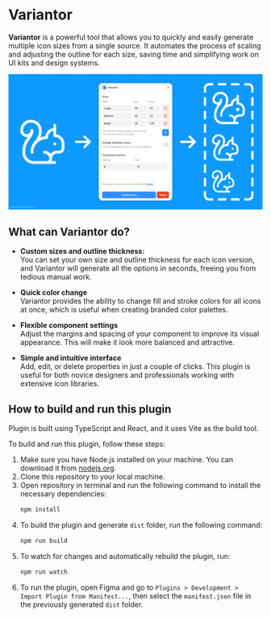 # Variantor

**Variantor** is a powerful tool that allows you to quickly and easily generate multiple icon sizes from a single source. It automates the process of scaling and adjusting the outline for each size, saving time and simplifying work on UI kits and design systems.

<img src="/.github/assets/cover.png">

## What can Variantor do?
* **Custom sizes and outline thickness:**  
You can set your own size and outline thickness for each icon version, and Variantor will generate all the options in seconds, freeing you from tedious manual work.

* **Quick color change**  
Variantor provides the ability to change fill and stroke colors for all icons at once, which is useful when creating branded color palettes.

* **Flexible component settings**  
Adjust the margins and spacing of your component to improve its visual appearance. This will make it look more balanced and attractive.

* **Simple and intuitive interface**  
Add, edit, or delete properties in just a couple of clicks. This plugin is useful for both novice designers and professionals working with extensive icon libraries.

## How to build and run this plugin
Plugin is built using TypeScript and React, and it uses Vite as the build tool.

To build and run this plugin, follow these steps:
1. Make sure you have Node.js installed on your machine. You can download it from [nodejs.org](https://nodejs.org/).
2. Clone this repository to your local machine.
3. Open repository in terminal and run the following command to install the necessary dependencies:
   ```bash
   npm install
   ```
4. To build the plugin and generate `dist` folder, run the following command:
   ```bash
   npm run build
   ```
5. To watch for changes and automatically rebuild the plugin, run:
   ```bash
   npm run watch
   ```
6. To run the plugin, open Figma and go to `Plugins > Development > Import Plugin from Manifest...`, then select the `manifest.json` file in the previously generated `dist` folder.